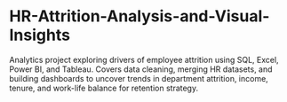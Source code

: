 # HR-Attrition-Analysis-and-Visual-Insights
Analytics project exploring drivers of employee attrition using SQL, Excel, Power BI, and Tableau. Covers data cleaning, merging HR datasets, and building dashboards to uncover trends in department attrition, income, tenure, and work-life balance for retention strategy.
